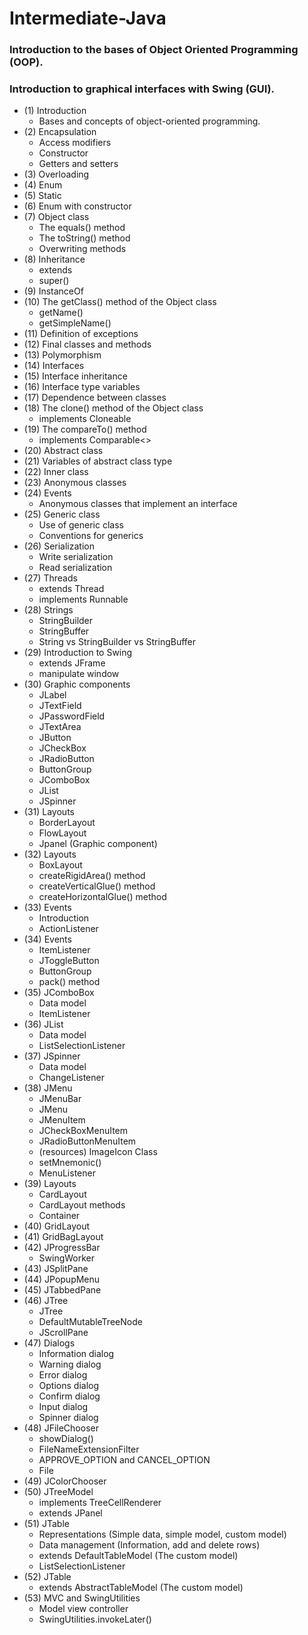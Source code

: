 # Intermediate-Java 

### Introduction to the bases of Object Oriented Programming (OOP).
### Introduction to graphical interfaces with Swing (GUI).

  - (1) Introduction
      - Bases and concepts of object-oriented programming.
  - (2) Encapsulation
      - Access modifiers
      - Constructor
      - Getters and setters
  - (3) Overloading
  - (4) Enum
  - (5) Static
  - (6) Enum with constructor
  - (7) Object class
      - The equals() method
      - The toString() method
      - Overwriting methods
  - (8) Inheritance
      - extends
      - super()
  - (9) InstanceOf
  - (10) The getClass() method of the Object class
      - getName()
      - getSimpleName()
  - (11) Definition of exceptions
  - (12) Final classes and methods
  - (13) Polymorphism
  - (14) Interfaces
  - (15) Interface inheritance
  - (16) Interface type variables
  - (17) Dependence between classes
  - (18) The clone() method of the Object class
      - implements Cloneable
  - (19) The compareTo() method
      - implements Comparable<>
  - (20) Abstract class
  - (21) Variables of abstract class type
  - (22) Inner class
  - (23) Anonymous classes
  - (24) Events
      - Anonymous classes that implement an interface
  - (25) Generic class
      - Use of generic class
      - Conventions for generics
  - (26) Serialization
      - Write serialization
      - Read serialization
  - (27) Threads
      - extends Thread
      - implements Runnable
  - (28) Strings
      - StringBuilder
      - StringBuffer
      - String vs StringBuilder vs StringBuffer
  - (29) Introduction to Swing
      - extends JFrame
      - manipulate window
  - (30) Graphic components
      - JLabel
      - JTextField
      - JPasswordField
      - JTextArea
      - JButton
      - JCheckBox
      - JRadioButton
      - ButtonGroup
      - JComboBox
      - JList
      - JSpinner
  - (31) Layouts
      - BorderLayout
      - FlowLayout
      - Jpanel (Graphic component)
  - (32) Layouts
      - BoxLayout
      - createRigidArea() method
      - createVerticalGlue() method
      - createHorizontalGlue() method
  - (33) Events
      - Introduction
      - ActionListener
  - (34) Events
      - ItemListener
      - JToggleButton
      - ButtonGroup
      - pack() method
  - (35) JComboBox
      - Data model
      - ItemListener
  - (36) JList
      - Data model
      - ListSelectionListener
  - (37) JSpinner
      - Data model
      - ChangeListener
  - (38) JMenu
      - JMenuBar
      - JMenu
      - JMenuItem
      - JCheckBoxMenuItem
      - JRadioButtonMenuItem
      - (resources) ImageIcon Class
      - setMnemonic()
      - MenuListener
  - (39) Layouts
      - CardLayout
      - CardLayout methods
      - Container
  - (40) GridLayout
  - (41) GridBagLayout
  - (42) JProgressBar
      - SwingWorker
  - (43) JSplitPane
  - (44) JPopupMenu
  - (45) JTabbedPane 
  - (46) JTree
      - JTree
      - DefaultMutableTreeNode
      - JScrollPane
  - (47) Dialogs
      - Information dialog
      - Warning dialog
      - Error dialog
      - Options dialog
      - Confirm dialog
      - Input dialog
      - Spinner dialog
  - (48) JFileChooser
      - showDialog()
      - FileNameExtensionFilter
      - APPROVE_OPTION and CANCEL_OPTION
      - File
  - (49) JColorChooser
  - (50) JTreeModel
      - implements TreeCellRenderer
      - extends JPanel
  - (51) JTable
      - Representations (Simple data, simple model, custom model)
      - Data management (Information, add and delete rows)
      - extends DefaultTableModel (The custom model)
      - ListSelectionListener
  - (52) JTable
      - extends AbstractTableModel (The custom model)
  - (53) MVC and SwingUtilities
      - Model view controller
      - SwingUtilities.invokeLater()

